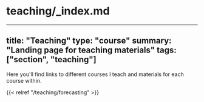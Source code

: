 # teaching/_index.md

---
title: "Teaching"
type: "course"
summary: "Landing page for teaching materials"
tags: ["section", "teaching"]
---

Here you'll find links to different courses I teach and materials for each course within.

{{< relref "/teaching/forecasting" >}}